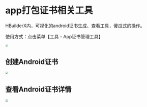 # app打包证书相关工具

HBuilderX内，可视化的android证书生成、查看工具，傻瓜式的操作。

使用方式：点击菜单【工具 - App证书管理工具】

<img src="https://img-cdn-tc.dcloud.net.cn/uploads/article/20210925/7b50b4b048c81d9e01e35aedd632d59d.png" style="zoom: 45% !important; border: 1px solid #eee; border-radius: 10px;"/>

## 创建Android证书

<img src="https://img-cdn-tc.dcloud.net.cn/uploads/article/20210925/a9121512f09ff5f843ff1264b65013c4.png" style="zoom: 45% !important; border: 1px solid #eee;"/>

## 查看Android证书详情

<img src="https://img-cdn-tc.dcloud.net.cn/uploads/article/20210925/a778b5e3fcd0d5ad90f7e8fefb5e4e07.png" style="zoom: 45% !important; border: 1px solid #eee;"/>
